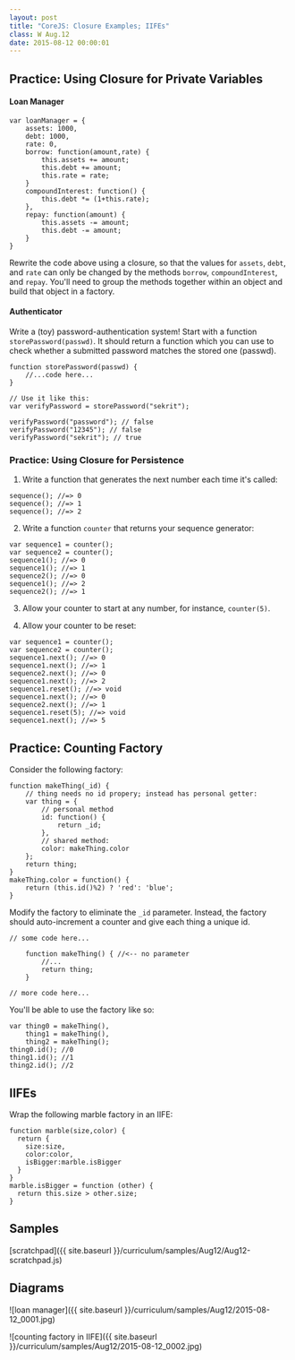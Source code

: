 ```yaml
---
layout: post
title: "CoreJS: Closure Examples; IIFEs"
class: W Aug.12
date: 2015-08-12 00:00:01
---
```


## Practice: Using Closure for Private Variables

#### Loan Manager

```
var loanManager = {
    assets: 1000,
    debt: 1000,
    rate: 0,
    borrow: function(amount,rate) {
        this.assets += amount;
        this.debt += amount;
        this.rate = rate;
    }
    compoundInterest: function() {
        this.debt *= (1+this.rate);
    },
    repay: function(amount) {
        this.assets -= amount;
        this.debt -= amount;
    }
}
```

Rewrite the code above using a closure, so that the values for `assets`, `debt`, and `rate` can only be changed by the methods `borrow`, `compoundInterest`, and `repay`.  You'll need to group the methods together within an object and build that object in a factory.


#### Authenticator

Write a (toy) password-authentication system!
Start with a function `storePassword(passwd)`.
It should return a function which you can use
to check whether a submitted password
matches the stored one (passwd).

```
function storePassword(passwd) {
    //...code here...
}

// Use it like this:
var verifyPassword = storePassword("sekrit");

verifyPassword("password"); // false
verifyPassword("12345"); // false
verifyPassword("sekrit"); // true
```

### Practice: Using Closure for Persistence


1. Write a function that generates the next number each time it's called:

```
sequence(); //=> 0
sequence(); //=> 1
sequence(); //=> 2
```

2. Write a function `counter` that returns your sequence generator:

```
var sequence1 = counter();
var sequence2 = counter();
sequence1(); //=> 0
sequence1(); //=> 1
sequence2(); //=> 0
sequence1(); //=> 2
sequence2(); //=> 1
```

3. Allow your counter to start at any number, for instance, `counter(5)`.

4. Allow your counter to be reset:

```
var sequence1 = counter();
var sequence2 = counter();
sequence1.next(); //=> 0
sequence1.next(); //=> 1
sequence2.next(); //=> 0
sequence1.next(); //=> 2
sequence1.reset(); //=> void
sequence1.next(); //=> 0
sequence2.next(); //=> 1
sequence1.reset(5); //=> void
sequence1.next(); //=> 5
```


## Practice: Counting Factory

Consider the following factory:

```
function makeThing(_id) {
    // thing needs no id propery; instead has personal getter:
    var thing = {
        // personal method
        id: function() {
            return _id;
        },
        // shared method:
        color: makeThing.color
    };
    return thing;
}
makeThing.color = function() {
    return (this.id()%2) ? 'red': 'blue';
}
```

Modify the factory to eliminate the `_id` parameter.  Instead, the factory
should auto-increment a counter and give each thing a unique id.

```
// some code here...

	function makeThing() { //<-- no parameter
    	//...
    	return thing;
	}

// more code here...
```

You'll be able to use the factory like so:

```
var thing0 = makeThing(),
    thing1 = makeThing(),
    thing2 = makeThing();
thing0.id(); //0
thing1.id(); //1
thing2.id(); //2
```



## IIFEs

Wrap the following marble factory in an IIFE:

```
function marble(size,color) {
  return {
    size:size,
    color:color,
    isBigger:marble.isBigger
  }
}
marble.isBigger = function (other) {
  return this.size > other.size;
}
```
## Samples

[scratchpad]({{ site.baseurl }}/curriculum/samples/Aug12/Aug12-scratchpad.js)

## Diagrams

![loan manager]({{ site.baseurl }}/curriculum/samples/Aug12/2015-08-12_0001.jpg)

![counting factory in IIFE]({{ site.baseurl }}/curriculum/samples/Aug12/2015-08-12_0002.jpg)

